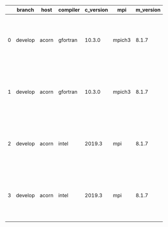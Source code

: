 |    | branch   | host   | compiler   | c_version   | mpi    | m_version   | o_g   | os    | build   |   u_pass |   u_fail |   s_pass |   s_fail |   e_pass |   e_fail |   nuopc_pass |   nuopc_fail | hash                                                                                                                                                                                        | modified            |
|----|----------|--------|------------|-------------|--------|-------------|-------|-------|---------|----------|----------|----------|----------|----------|----------|--------------|--------------|---------------------------------------------------------------------------------------------------------------------------------------------------------------------------------------------|---------------------|
|  0 | develop  | acorn  | gfortran   | 10.3.0      | mpich3 | 8.1.7       | O     | Linux | Pass    |    11931 |     -128 |       49 |        0 |       80 |        0 |           50 |            0 | [artifacts](https://github.com/esmf-org/esmf-test-artifacts/tree/update for build of gfortran_10.3.0_mpich3_O_develop with hash ESMF_8_3_0_beta_snapshot_06-14-g9f69d90 on acorn [ci skip]) | 02/23/2022_19:55:42 |
|  1 | develop  | acorn  | gfortran   | 10.3.0      | mpich3 | 8.1.7       | g     | Linux | Pass    |    13695 |        0 |       49 |        0 |       80 |        0 |           50 |            0 | [artifacts](https://github.com/esmf-org/esmf-test-artifacts/tree/update for build of gfortran_10.3.0_mpich3_g_develop with hash ESMF_8_3_0_beta_snapshot_06-14-g9f69d90 on acorn [ci skip]) | 02/23/2022_19:55:42 |
|  2 | develop  | acorn  | intel      | 2019.3      | mpi    | 8.1.7       | O     | Linux | Pass    |    11931 |     -128 |       49 |        0 |       80 |        0 |           50 |            0 | [artifacts](https://github.com/esmf-org/esmf-test-artifacts/tree/update for build of intel_2019.3_mpi_O_develop with hash ESMF_8_3_0_beta_snapshot_06-14-g9f69d90 on acorn [ci skip])       | 02/23/2022_19:55:42 |
|  3 | develop  | acorn  | intel      | 2019.3      | mpi    | 8.1.7       | g     | Linux | Pass    |    11931 |     -128 |       49 |        0 |       80 |        0 |           50 |            0 | [artifacts](https://github.com/esmf-org/esmf-test-artifacts/tree/update for build of intel_2019.3_mpi_g_develop with hash ESMF_8_3_0_beta_snapshot_06-14-g9f69d90 on acorn [ci skip])       | 02/23/2022_19:55:42 |